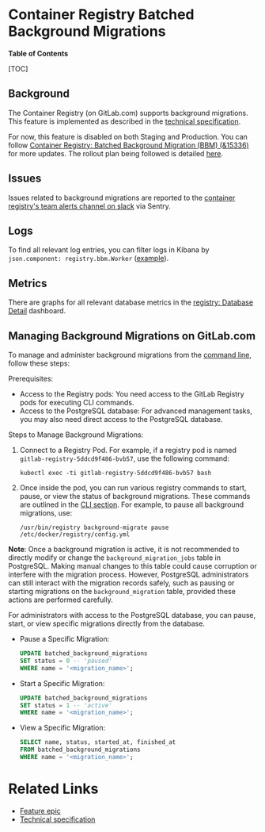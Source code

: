 # Container Registry Batched Background Migrations

**Table of Contents**

[TOC]

## Background

The Container Registry (on GitLab.com) supports background migrations. This feature is implemented as described in the [technical specification](https://gitlab.com/gitlab-org/container-registry/-/blob/master/docs/spec/gitlab/database-background-migrations.md).

For now, this feature is disabled on both Staging and Production. You can follow [Container Registry: Batched Background Migration (BBM) (&15336)](https://gitlab.com/groups/gitlab-org/-/epics/15336) for more updates. The rollout plan being followed is detailed [here](https://gitlab.com/gitlab-org/container-registry/-/blob/master/docs/spec/gitlab/database-background-migrations.md?ref_type=heads#release-plan-phases).

## Issues

Issues related to background migrations are reported to the [container registry's team alerts channel on slack](https://gitlab.enterprise.slack.com/archives/C046REGL9QD) via Sentry.

## Logs

To find all relevant log entries, you can filter logs in Kibana by `json.component: registry.bbm.Worker` ([example](https://nonprod-log.gitlab.net/app/r/s/oQUxS)).

## Metrics

There are graphs for all relevant database metrics in the [registry: Database Detail](https://dashboards.gitlab.net/goto/ulhoLB7NR?orgId=1) dashboard.

## Managing Background Migrations on GitLab.com

To manage and administer background migrations from the [command line](https://gitlab.com/gitlab-org/container-registry/-/blob/master/docs/spec/gitlab/database-background-migrations.md?ref_type=heads#cli), follow these steps:

Prerequisites:

- Access to the Registry pods: You need access to the GitLab Registry pods for executing CLI commands.
- Access to the PostgreSQL database: For advanced management tasks, you may also need direct access to the PostgreSQL database.

Steps to Manage Background Migrations:

1. Connect to a Registry Pod. For example, if a registry pod is named `gitlab-registry-5ddcd9f486-bvb57`, use the following command:

    ```shell
    kubectl exec -ti gitlab-registry-5ddcd9f486-bvb57 bash
    ```

1. Once inside the pod, you can run various registry commands to start, pause, or view the status of background migrations. These commands are outlined in the [CLI section](https://gitlab.com/gitlab-org/container-registry/-/blob/master/docs/spec/gitlab/database-background-migrations.md?ref_type=heads#cli). For example, to pause all background migrations, use:

    ```shell
    /usr/bin/registry background-migrate pause /etc/docker/registry/config.yml
    ```

**Note**: Once a background migration is active, it is not recommended to directly modify or change the `background_migration_jobs` table in PostgreSQL. Making manual changes to this table could cause corruption or interfere with the migration process. However, PostgreSQL administrators can still interact with the migration records safely, such as pausing or starting migrations on the `background_migration` table, provided these actions are performed carefully.

For administrators with access to the PostgreSQL database, you can pause, start, or view specific migrations directly from the database.

- Pause a Specific Migration:

    ```sql
    UPDATE batched_background_migrations
    SET status = 0 -- 'paused'
    WHERE name = '<migration_name>';
    ```

- Start a Specific Migration:

    ```sql
    UPDATE batched_background_migrations
    SET status = 1 -- 'active'
    WHERE name = '<migration_name>';
    ```

- View a Specific Migration:

    ```sql
    SELECT name, status, started_at, finished_at
    FROM batched_background_migrations
    WHERE name = '<migration_name>';
    ```

# Related Links

- [Feature epic](https://gitlab.com/groups/gitlab-org/-/epics/13609)
- [Technical specification](https://gitlab.com/gitlab-org/container-registry/-/blob/master/docs/spec/gitlab/database-background-migrations.md)

